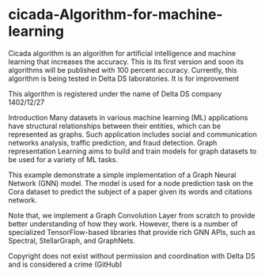 # cicada-Algorithm-for-machine-learning
Cicada algorithm is an algorithm for artificial intelligence and machine learning that increases the accuracy. This is its first version and soon its algorithms will be published with 100 percent accuracy. Currently, this algorithm is being tested in Delta DS laboratories. It is for improvement

This algorithm is registered under the name of Delta DS company
1402/12/27

Introduction
Many datasets in various machine learning (ML) applications have structural relationships between their entities, which can be represented as graphs. Such application includes social and communication networks analysis, traffic prediction, and fraud detection. Graph representation Learning aims to build and train models for graph datasets to be used for a variety of ML tasks.

This example demonstrate a simple implementation of a Graph Neural Network (GNN) model. The model is used for a node prediction task on the Cora dataset to predict the subject of a paper given its words and citations network.

Note that, we implement a Graph Convolution Layer from scratch to provide better understanding of how they work. However, there is a number of specialized TensorFlow-based libraries that provide rich GNN APIs, such as Spectral, StellarGraph, and GraphNets.

Copyright does not exist without permission and coordination with Delta DS and is considered a crime (GitHub)
